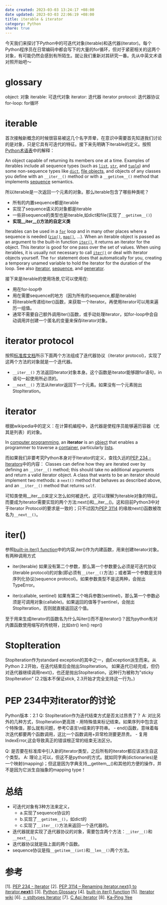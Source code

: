 ```yaml
---
date created: 2023-03-03 13:24:17 +08:00
date updated: 2023-03-03 22:06:19 +08:00
title: iterable & iterator
category: Python
share: true
---
```

今天我们来探讨下Python中的可迭代对象(iterable)和迭代器(iterator)。每个Python程序员在日常编码中都会写下的大量的for循环，但对于紧密相关的这两个对象，有可能仍然会感到有所陌生。就让我们重新对其研究一番。先从中英文术语对照开始吧～

# glossary
object: 对象
iterable: 可迭代对象
iterator: 迭代器
iterator protocol: 迭代器协议
for-loop: for循环

# iterable
首次接触新概念的时候很容易被这几个名字弄晕，在意识中需要首先知道我们讨论的是对象，只是它具有可迭代的特征。接下来先明确下iterable的定义。按照[Python术语表](https://docs.python.org/3/glossary.html#term-iterable)中的解释：

An object capable of returning its members one at a time. Examples of iterables include all sequence types (such as [`list`](https://docs.python.org/3/library/stdtypes.html#list "list"), [`str`](https://docs.python.org/3/library/stdtypes.html#str "str"), and [`tuple`](https://docs.python.org/3/library/stdtypes.html#tuple "tuple")) and some non-sequence types like [`dict`](https://docs.python.org/3/library/stdtypes.html#dict "dict"), [file objects](https://docs.python.org/3/glossary.html#term-file-object), and objects of any classes you define with an `__iter__()` method or with a `__getitem__()` method that implements [sequence](https://docs.python.org/3/glossary.html#term-sequence) semantics.

所以iterable是一次返回一个元素的对象。那么iterable包含了哪些种类呢？
- 所有的内置sequence都是iterable
- 实现了sequence语义的对象都是iterable
- 一些非sequence的类型也是iterable,如dict和file(实现了`__getitem__()`)
- **实现__iter__()方法的自定义类**

Iterables can be used in a [`for`](https://docs.python.org/3/reference/compound_stmts.html#for) loop and in many other places where a sequence is needed ([`zip()`](https://docs.python.org/3/library/functions.html#zip "zip"), [`map()`](https://docs.python.org/3/library/functions.html#map "map"), …). When an iterable object is passed as an argument to the built-in function [`iter()`](https://docs.python.org/3/library/functions.html#iter "iter"), it returns an iterator for the object. This iterator is good for one pass over the set of values. When using iterables, it is usually not necessary to call [`iter()`](https://docs.python.org/3/library/functions.html#iter "iter") or deal with iterator objects yourself. The `for` statement does that automatically for you, creating a temporary unamed variable to hold the iterator for the duration of the loop. See also [iterator](https://docs.python.org/3/glossary.html#term-iterator), [sequence](https://docs.python.org/3/glossary.html#term-sequence), and [generator](https://docs.python.org/3/glossary.html#term-generator).

接下来是iterable的使用场景,它可以使用在:
- 用在for-loop中
- 用在需要sequence的地方（因为所有的sequence,都是iterable)
- 将iterable传递给iter()函数，来获取一个iterator。再使用iterator可以用来遍历一组值。
- 通常不需要自己额外调用iter()函数，或手动处理iterator，如for-loop中会自动调用并创建一个匿名的变量来保存iterator对象。

# iterator protocol
按照[标准库文档](https://docs.python.org/3/library/stdtypes.html#typeiter)所示下面两个方法组成了迭代器协议（iterator protocol)，实现了这两个方法的对象就是一个迭代器。
- `__iter__()` 方法返回iterator对象本身。这个函数是iterator能够跟for语句，in语句一起使用所必须的。
- `__next__()` 方法从iterator返回下一个元素。如果没有一个元素抛出StopIteration。

# iterator
根据wikipedia中的定义：在计算机编程中，迭代器是使程序员能够遍历容器（尤其是列表）的对象。

In [computer programming](https://en.wikipedia.org/wiki/Computer_programming "Computer programming"), an **iterator** is an [object](https://en.wikipedia.org/wiki/Object_(computing) "Object (computing)") that enables a programmer to traverse a [container](https://en.wikipedia.org/wiki/Container_(data_structure) "Container (data structure)"), particularly [lists](https://en.wikipedia.org/wiki/List_(abstract_data_type) "List (abstract data type)").

而如果我们非要考究Python本身对于Iterator的定义，查找久远的[PEP 234 - Iterators](https://peps.python.org/pep-3114/)中的内容：
	Classes can define how they are iterated over by defining an `__iter__()` method; this should take no additional arguments and return a valid iterator object. A class that wants to be an iterator should implement two methods: a `next()` method that behaves as described above, and an `__iter__()` method that returns `self`.

可知类使用__iter__()来定义怎么如何被迭代，这可以理解为iterable对象的特征。而要成为iterator需要实现的两个方法:next()和__iter__()。这和目前Python3中对于iterator Protocol的要求是一致的；只不过因为[PEP 3114](https://peps.python.org/pep-3114/) 的缘故next()函数被改名为`__next__()`。

# iter()
参照[built-in iter() function](https://docs.python.org/3/library/functions.html#iter)中的内容,iter()作为内建函数，用来创建iterator对象。
有两种调用方式
- iter(iterable)
	如果没有第二个参数，那么第一个参数要么必须是可迭代协议(iterable protocol)的对象(即必须有`__iter__()`方法)；或者第一个参数是支持序列化协议(sequence protocol)。如果参数类型不是这两种，会抛出TypeError。

- iter(callable, sentinel)
	如果有第二个哨兵参数(sentinel)，那么第一个参数必须是可调用对象(callable)。如果返回的值等于sentinel，会抛出StopIteration，否则就直接返回这个值。
	

至于用来生成iterator的函数名为什么叫iter()而不是iterator()？因为python有对内置函数使用缩写的传统呀，比如str() len() repr()

# StopIteration
StopIteration作为standard exception的其中之一，由Exception派生而来。从Python 2.2开始，在迭代结束后会抛出StopIteration。
如果迭代已经完成，但仍对迭代器继续调用next()，也还是抛出StopIteration，这种行为被称为"sticky StopIteration" (2.2版本不保证stick, 2.3开始才完全支持这一行为。)


# PEP 234中对iterator的讨论
Python版本：2.1
Q: StopIteration作为迭代结束方式是否太过昂贵了？
A: 对比另外的几种方式，StopIteration更高效
	- 用特殊值来标记结束。如果序列中包含这个特殊值，那么就有问题，参考C语言\n结束的字符串。
	- end()函数，意味着每次迭代都要两个函数调用，这比一个函数调用+异常检测要更昂贵。
	- 复用IndexError,这会导致真正的错误根正常的结束无法区分。

Q: 是否要在标准库中引入新的iterator类型，之后所有的iterator都应该派生自这个类型。
A: 理论上可以，但这不是python的方式。就如同字典(dictionaries)是一个映射(mapping)；但这是因为字典支持__getitem__()和其他的方便的操作，并不是因为它派生自抽象的mapping type！

# 总结
- 可迭代对象有3种方法来定义，
	- a.实现了sequence协议的 
	- b.实现了`__getitem__()`，如dict的 
	- c.实现了`__iter__()`方法来返回一个迭代器的。
- 迭代器就是实现了迭代器协议的对象，需要包含两个方法：`__iter__()`和`__next__()`。
- 迭代器协议就是指上面的两个函数。
- sequence协议是指`__getitem__(int)`和`__len__()`两个方法。

# 参考
[1]. [PEP 234 - Iterator](https://peps.python.org/pep-0234/)
[2]. [PEP 3114 – Renaming iterator.next() to iterator.__next__()](https://peps.python.org/pep-3114/)
[3]. [Python Glossary](https://docs.python.org/3/glossary.html)
[4]. [built-in iter() function](https://docs.python.org/3/library/functions.html#iter)
[5]. [Iterator wiki](https://wiki.python.org/moin/Iterator)
[6]. [⭐️ stdtypes Iterator](https://docs.python.org/3/library/stdtypes.html#typeiter)
[7]. [C Api iterator](https://docs.python.org/3/c-api/iterator.html)
[8]. [Ka-Ping Yee](http://zesty.ca/)
